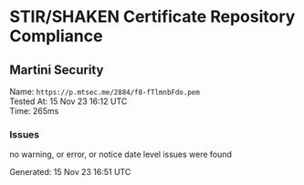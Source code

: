 # STIR/SHAKEN Certificate Repository Compliance

## Martini Security

Name: `https://p.mtsec.me/2884/f8-fTlmnbFdo.pem`\
Tested At: 15 Nov 23 16:12 UTC\
Time: 265ms

### Issues

no warning, or error, or notice date level issues were found

Generated: 15 Nov 23 16:51 UTC